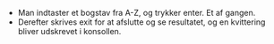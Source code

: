 * Man indtaster et bogstav fra A-Z, og trykker enter. Et af gangen. 
* Derefter skrives exit for at afslutte og se resultatet, og en kvittering bliver udskrevet i konsollen.
